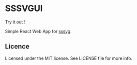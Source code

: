 # SSSVGUI

[Try it out !](https://svg.doky.fr)

Simple React Web App for [sssvg](https://github.com/doky-fr/sssvg).

## Licence

Licensed under the MIT license. See LICENSE file for more info.

